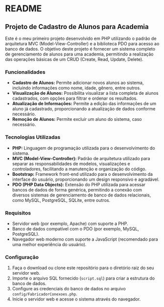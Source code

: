 # README

## Projeto de Cadastro de Alunos para Academia

Este é o meu primeiro projeto desenvolvido em PHP utilizando o padrão de arquitetura MVC (Model-View-Controller) e a biblioteca PDO para acesso ao banco de dados. O objetivo deste projeto é fornecer um sistema completo de gerenciamento de alunos para uma academia, permitindo a realização das operações básicas de um CRUD (Create, Read, Update, Delete).

### Funcionalidades

- **Cadastro de Alunos:** Permite adicionar novos alunos ao sistema, incluindo informações como nome, idade, gênero, entre outros.
- **Visualização de Alunos:** Possibilita visualizar a lista completa de alunos cadastrados, com opções para filtrar e ordenar os resultados.
- **Atualização de Informações:** Permite a edição das informações de um aluno já cadastrado, proporcionando a atualização de dados conforme necessário.
- **Remoção de Alunos:** Permite excluir um aluno do sistema, caso necessário.

### Tecnologias Utilizadas

- **PHP:** Linguagem de programação utilizada para o desenvolvimento do sistema.
- **MVC (Model-View-Controller):** Padrão de arquitetura utilizado para separar as responsabilidades de modelos, visualizações e controladores, facilitando a manutenção e organização do código.
- **Bootstrap:** Framework front-end utilizado para o desenvolvimento da interface do usuário, proporcionando um design responsivo e agradável.
- **PDO (PHP Data Objects):** Extensão do PHP utilizada para acessar bancos de dados de forma genérica, permitindo a conexão com diversos sistemas de gerenciamento de banco de dados relacionais, como MySQL, PostgreSQL, SQLite, entre outros.

### Requisitos

- Servidor web (por exemplo, Apache) com suporte a PHP.
- Banco de dados compatível com o PDO (por exemplo, MySQL, PostgreSQL).
- Navegador web moderno com suporte a JavaScript (recomendado para uma melhor experiência do usuário).

### Configuração

1. Faça o download ou clone este repositório para o diretório raiz do seu servidor web.
2. Importe o arquivo SQL fornecido (`script.sql`) para criar a estrutura do banco de dados.
3. Configure as credenciais do banco de dados no arquivo `config/FabricadorConexoes.php`.
4. Inicie o servidor web e acesse o sistema através do navegador.
